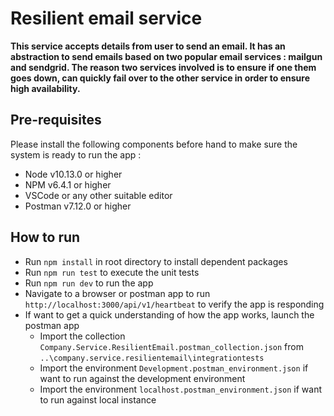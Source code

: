 Resilient email service 
=======================
**This service accepts details from user to send an email. It has an abstraction to send emails based on two popular email services : mailgun and sendgrid. The reason two services involved is to ensure if one them goes down, can quickly fail over to the other service in order to ensure high availability.**

## Pre-requisites 

Please install the following components before hand to make sure the system is ready to run the app : 

* Node v10.13.0 or higher
* NPM v6.4.1 or higher
* VSCode or any other suitable editor 
* Postman v7.12.0 or higher 


## How to run 

* Run `npm install` in root directory to install dependent packages 
* Run `npm run test` to execute the unit tests 
* Run `npm run dev` to run the app 
* Navigate to a browser or postman app to run `http://localhost:3000/api/v1/heartbeat` to verify the app is responding 
* If want to get a quick understanding of how the app works, launch the postman app 
  * Import the collection `Company.Service.ResilientEmail.postman_collection.json` from `..\company.service.resilientemail\integrationtests`
  * Import the environment `Development.postman_environment.json` if want to run against the development environment 
  * Import the environment `localhost.postman_environment.json` if want to run against local instance 
